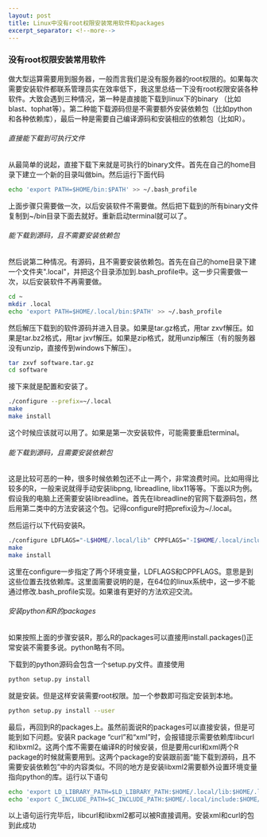 ```yaml
---
layout: post
title: Linux中没有root权限安装常用软件和packages
excerpt_separator: <!--more-->
---
```

### 没有root权限安装常用软件

做大型运算需要用到服务器，一般而言我们是没有服务器的root权限的。如果每次需要安装软件都联系管理员实在效率低下，我这里总结一下没有root权限安装各种软件。大致会遇到三种情况，第一种是直接能下载到linux下的binary （比如blast、tophat等）。第二种能下载源码但是不需要额外安装依赖包（比如python和各种依赖库），最后一种是需要自己编译源码和安装相应的依赖包（比如R）。
 <!--more-->
###### 直接能下载到可执行文件
从最简单的说起，直接下载下来就是可执行的binary文件。首先在自己的home目录下建立一个新的目录叫做bin。然后运行下面代码
``` bash
echo 'export PATH=$HOME/bin:$PATH' >> ~/.bash_profile
```
上面步骤只需要做一次，以后安装软件不需要做。然后把下载到的所有binary文件复制到~/bin目录下面去就好。重新启动terminal就可以了。

###### 能下载到源码，且不需要安装依赖包
然后说第二种情况。有源码，且不需要安装依赖包。首先在自己的home目录下建一个文件夹".local"，并把这个目录添加到.bash_profile中。这一步只需要做一次，以后安装软件不再需要做。
``` bash
cd ~
mkdir .local
echo 'export PATH=$HOME/.local/bin:$PATH' >> ~/.bash_profile
```
然后解压下载到的软件源码并进入目录。如果是tar.gz格式，用tar zxvf解压。如果是tar.bz2格式，用tar jxvf解压。如果是zip格式，就用unzip解压（有的服务器没有unzip，直接传到windows下解压）。
``` bash
tar zxvf software.tar.gz
cd software
```
接下来就是配置和安装了。
``` bash
./configure --prefix=~/.local
make
make install
```
这个时候应该就可以用了。如果是第一次安装软件，可能需要重启terminal。

###### 能下载到源码，且需要安装依赖包

这是比较可恶的一种，很多时候依赖包还不止一两个，非常浪费时间。比如用得比较多的R，一般来说就得手动安装libpng, libreadline, libx11等等。下面以R为例。假设我的电脑上还需要安装libreadline。首先在libreadline的官网下载源码包，然后用第二类中的方法安装这个包。记得configure时把prefix设为~/.local。

然后运行以下代码安装R。

``` bash
./configure LDFLAGS="-L$HOME/.local/lib" CPPFLAGS="-I$HOME/.local/include" --prefix=~/.local
make
make install
```
这里在configure一步指定了两个环境变量，LDFLAGS和CPPFLAGS。意思是到这些位置去找依赖库。这里面需要说明的是，在64位的linux系统中，这一步不能通过修改.bash_profile实现。如果谁有更好的方法欢迎交流。

###### 安装python和R的packages

如果按照上面的步骤安装R，那么R的packages可以直接用install.packages()正常安装不需要多说。python略有不同。

下载到的python源码会包含一个setup.py文件。直接使用
``` bash
python setup.py install
```
就是安装。但是这样安装需要root权限。加一个参数即可指定安装到本地。
``` bash
python setup.py install --user
```

最后，再回到R的packages上。虽然前面说R的packages可以直接安装，但是可能到如下问题。安装R package “curl”和“xml”时，会报错提示需要依赖库libcurl和libxml2。这两个库不需要在编译R的时候安装，但是要用curl和xml两个R package的时候就需要用到。这两个package的安装跟前面“能下载到源码，且不需要安装依赖包”中的内容类似。不同的地方是安装libxml2需要额外设置环境变量指向python的库。运行以下语句
``` bash
echo 'export LD_LIBRARY_PATH=$LD_LIBRARY_PATH:$HOME/.local/lib:$HOME/.local/lib/python2.7' >> ~/.bash_profile
echo 'export C_INCLUDE_PATH=$C_INCLUDE_PATH:$HOME/.local/include:$HOME/.local/include/python2.7' >> ~/.bash_profile
```
以上语句运行完毕后，libcurl和libxml2都可以被R直接调用。安装xml和curl的包到此成功
